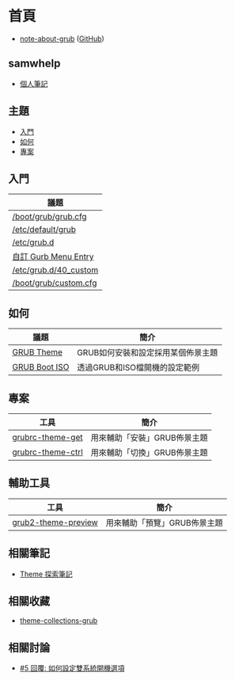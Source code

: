 
# 首頁

* [note-about-grub](https://samwhelp.github.io/note-about-grub/) ([GitHub](https://github.com/samwhelp/note-about-grub))


## samwhelp

* [個人筆記](https://samwhelp.github.io/book/)


## 主題

* [入門](#入門)
* [如何](#如何)
* [專案](#專案)

## 入門

| 議題 |
| --- |
| [/boot/grub/grub.cfg](https://samwhelp.github.io/note-about-grub/read/start/grub_cfg.html) |
| [/etc/default/grub](https://samwhelp.github.io/note-about-grub/read/start/etc_default_grub.html) |
| [/etc/grub.d](https://samwhelp.github.io/note-about-grub/read/start/etc_grub_d.html) |
| [自訂 Gurb Menu Entry](https://samwhelp.github.io/note-about-grub/read/start/custom_menu_entry.html) |
| [/etc/grub.d/40_custom](https://samwhelp.github.io/note-about-grub/read/start/40_custom.html) |
| [/boot/grub/custom.cfg](https://samwhelp.github.io/note-about-grub/read/start/custom_cfg.html) |


## 如何

| 議題 | 簡介 |
| --- | --- |
| [GRUB Theme](https://samwhelp.github.io/note-about-grub/read/howto/use_theme.html) | GRUB如何安裝和設定採用某個佈景主題 |
| [GRUB Boot ISO](https://samwhelp.github.io/note-about-grub/read/howto/boot_iso.html) | 透過GRUB和ISO檔開機的設定範例 |


## 專案

| 工具 | 簡介 |
| --- | --- |
| [grubrc-theme-get](https://samwhelp.github.io/note-about-grub/read/project/grubrc-profile/grubrc-theme-get.html) | 用來輔助「安裝」GRUB佈景主題 |
| [grubrc-theme-ctrl](https://samwhelp.github.io/note-about-grub/read/project/grubrc-profile/grubrc-theme-ctrl.html) | 用來輔助「切換」GRUB佈景主題 |


## 輔助工具

| 工具 | 簡介 |
| --- | --- |
| [grub2-theme-preview](https://samwhelp.github.io/note-about-manjaro/read/adjustment/tool/grub2-theme-preview.html) | 用來輔助「預覽」GRUB佈景主題 |


## 相關筆記

* [Theme 探索筆記](https://samwhelp.github.io/note-about-theme/)


## 相關收藏

* [theme-collections-grub](https://github.com/samwhelp/theme-collections-grub)


## 相關討論

* [#5 回覆: 如何設定雙系統開機選項](https://www.ubuntu-tw.org/modules/newbb/viewtopic.php?post_id=363530#forumpost363530)
